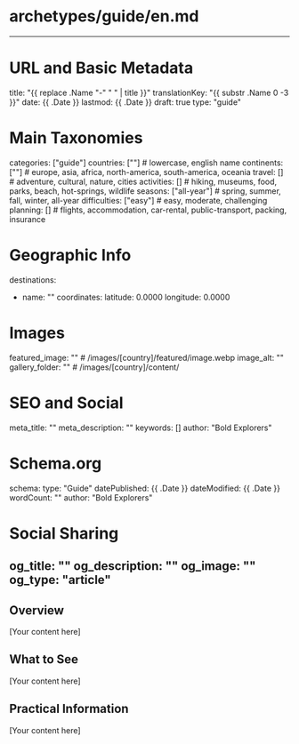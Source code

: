 # archetypes/guide/en.md
---
# URL and Basic Metadata
title: "{{ replace .Name "-" " " | title }}"
translationKey: "{{ substr .Name 0 -3 }}"
date: {{ .Date }}
lastmod: {{ .Date }}
draft: true
type: "guide"

# Main Taxonomies
categories: ["guide"]
countries: [""]                                   # lowercase, english name
continents: [""]                                  # europe, asia, africa, north-america, south-america, oceania
travel: []                                        # adventure, cultural, nature, cities
activities: []                                    # hiking, museums, food, parks, beach, hot-springs, wildlife
seasons: ["all-year"]                            # spring, summer, fall, winter, all-year
difficulties: ["easy"]                            # easy, moderate, challenging
planning: []                                      # flights, accommodation, car-rental, public-transport, packing, insurance

# Geographic Info
destinations:
  - name: ""
    coordinates:
      latitude: 0.0000
      longitude: 0.0000

# Images
featured_image: ""                               # /images/[country]/featured/image.webp
image_alt: ""
gallery_folder: ""                               # /images/[country]/content/

# SEO and Social
meta_title: ""
meta_description: ""
keywords: []
author: "Bold Explorers"

# Schema.org
schema:
  type: "Guide"
  datePublished: {{ .Date }}
  dateModified: {{ .Date }}
  wordCount: ""
  author: "Bold Explorers"

# Social Sharing
og_title: ""
og_description: ""
og_image: ""
og_type: "article"
---

## Overview

[Your content here]

## What to See

[Your content here]

## Practical Information

[Your content here]